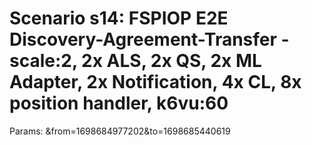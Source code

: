 # Scenario s14: FSPIOP E2E Discovery-Agreement-Transfer - scale:2, 2x ALS, 2x QS, 2x ML Adapter, 2x Notification, 4x CL, 8x position handler, k6vu:60
Params: &from=1698684977202&to=1698685440619

